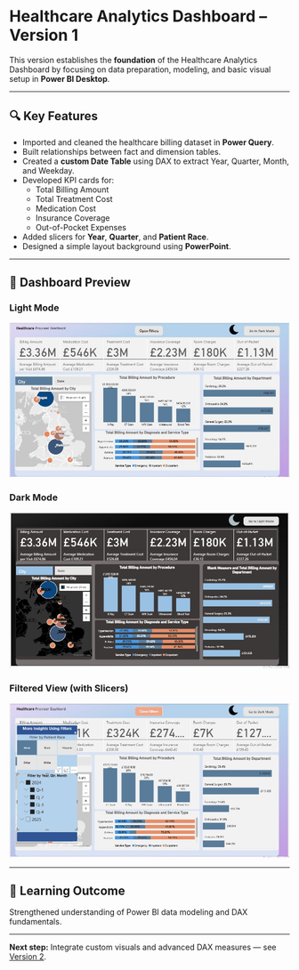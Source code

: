 # Healthcare Analytics Dashboard – Version 1

This version establishes the **foundation** of the Healthcare Analytics Dashboard by focusing on data preparation, modeling, and basic visual setup in **Power BI Desktop**.

---

## 🔍 Key Features
- Imported and cleaned the healthcare billing dataset in **Power Query**.  
- Built relationships between fact and dimension tables.  
- Created a **custom Date Table** using DAX to extract Year, Quarter, Month, and Weekday.  
- Developed KPI cards for:
  - Total Billing Amount  
  - Total Treatment Cost  
  - Medication Cost  
  - Insurance Coverage  
  - Out-of-Pocket Expenses  
- Added slicers for **Year**, **Quarter**, and **Patient Race**.  
- Designed a simple layout background using **PowerPoint**.

---

## 📸 Dashboard Preview

### Light Mode
![Healthcare Dashboard Light Mode](./v1_Basic_Healthcare_Analytics/light-mode.jpg)

### Dark Mode
![Healthcare Dashboard Dark Mode](./v1_Basic_Healthcare_Analytics/dark-mode.jpg)

### Filtered View (with Slicers)
![Healthcare Dashboard with Filters](./v1_Basic_Healthcare_Analytics/filtered-view.jpg)

---

## 🧠 Learning Outcome
Strengthened understanding of Power BI data modeling and DAX fundamentals.

---

**Next step:** Integrate custom visuals and advanced DAX measures — see [Version 2](../v2_The_Pulse_Dashboard/README_v2.md).
